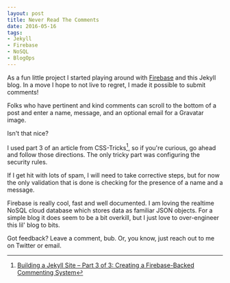 ```yaml
---
layout: post
title: Never Read The Comments
date: 2016-05-16
tags: 
- Jekyll
- Firebase
- NoSQL
- BlogOps
---
```

As a fun little project I started playing around with [Firebase](https://www.firebase.com/) and this Jekyll blog. In a move I hope to not live to regret, I made it possible to submit comments! <!-- more -->

Folks who have pertinent and kind comments can scroll to the bottom of a post and enter a name, message, and an optional email for a Gravatar image. 

Isn't that nice? 

I used part 3 of an article from CSS-Tricks[^fn-1], so if you're curious, go ahead and follow those directions. The only tricky part was configuring the security rules.

If I get hit with lots of spam, I will need to take corrective steps, but for now the only validation that is done is checking for the presence of a name and a message. 

Firebase is really cool, fast and well documented. I am loving the realtime NoSQL cloud database which stores data as familiar JSON objects. For a simple blog it does seem to be a bit overkill, but I just love to over-engineer this lil' blog to bits. 

Got feedback? Leave a comment, bub. Or, you know, just reach out to me on Twitter or email. 

[^fn-1]: [Building a Jekyll Site – Part 3 of 3: Creating a Firebase-Backed Commenting System](https://css-tricks.com/building-a-jekyll-site-part-3-of-3/)
